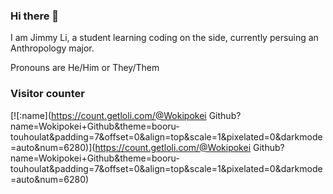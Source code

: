 ### Hi there 👋

I am Jimmy Li, a student learning coding on the side, currently persuing an Anthropology major.

Pronouns are He/Him or They/Them

### Visitor counter

[![:name](https://count.getloli.com/@Wokipokei Github?name=Wokipokei+Github&theme=booru-touhoulat&padding=7&offset=0&align=top&scale=1&pixelated=0&darkmode=auto&num=6280)](https://count.getloli.com/@Wokipokei Github?name=Wokipokei+Github&theme=booru-touhoulat&padding=7&offset=0&align=top&scale=1&pixelated=0&darkmode=auto&num=6280)
